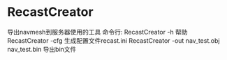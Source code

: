 # RecastCreator
导出navmesh到服务器使用的工具
命令行:
       RecastCreator -h                             帮助 </br>
       RecastCreator -cfg                           生成配置文件recast.ini
       RecastCreator -out nav_test.obj nav_test.bin 导出bin文件     
